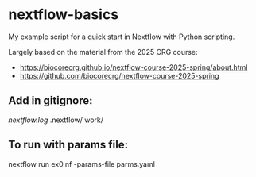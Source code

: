 # nextflow-basics
 My example script for a quick start in Nextflow with Python scripting.

 Largely based on the material from the 2025 CRG course:

- https://biocorecrg.github.io/nextflow-course-2025-spring/about.html
- https://github.com/biocorecrg/nextflow-course-2025-spring


## Add in gitignore:
*nextflow.log*
.nextflow/
work/

## To run with params file:
nextflow run ex0.nf -params-file parms.yaml
